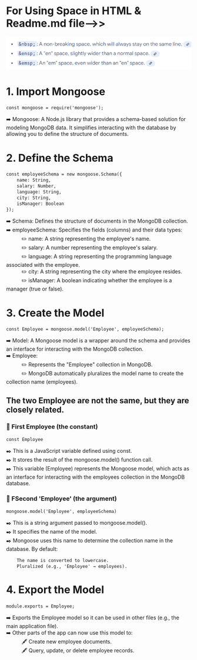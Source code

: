 # For Using Space in HTML & Readme.md file-->>
 ![Space Manage](<Screenshot 2024-11-23 231449.png>)

# 1. Import Mongoose
```
const mongoose = require('mongoose');
```
➡️ Mongoose: A Node.js library that provides a schema-based solution for modeling MongoDB data. It simplifies interacting with the database by allowing you to define the structure of documents.

# 2. Define the Schema
```
const employeeSchema = new mongoose.Schema({
    name: String,
    salary: Number,
    language: String,
    city: String,
    isManager: Boolean
});
```
➡️ Schema: Defines the structure of documents in the MongoDB collection.  
➡️ employeeSchema: Specifies the fields (columns) and their data types:  
&emsp;&emsp;&emsp;✏️ name: A string representing the employee's name.  
&emsp;&emsp;&emsp;✏️ salary: A number representing the employee's salary.  
&emsp;&emsp;&emsp;✏️ language: A string representing the programming language associated with the employee.  
&emsp;&emsp;&emsp;✏️ city: A string representing the city where the employee resides.  
&emsp;&emsp;&emsp;✏️ isManager: A boolean indicating whether the employee is a manager (true or false).  

# 3. Create the Model
```
const Employee = mongoose.model('Employee', employeeSchema);
```
➡️ Model: A Mongoose model is a wrapper around the schema and provides an interface for interacting with the MongoDB collection.  
➡️ Employee:  
&emsp;&emsp;&emsp;✏️ Represents the "Employee" collection in MongoDB.  
&emsp;&emsp;&emsp;✏️ MongoDB automatically pluralizes the model name to create the collection name (employees).  

## The two Employee are not the same, but they are closely related.
### 📖 First Employee (the constant)
```
const Employee
```
✒️ This is a JavaScript variable defined using const.  
✒️ It stores the result of the mongoose.model() function call.  
✒️ This variable (Employee) represents the Mongoose model, which acts as an interface for interacting with the employees collection in the MongoDB database.

### 📖 FSecond 'Employee' (the argument)
```
mongoose.model('Employee', employeeSchema)
```
✒️ This is a string argument passed to mongoose.model().  
✒️ It specifies the name of the model.  
✒️ Mongoose uses this name to determine the collection name in the database. By default:  
```
    The name is converted to lowercase.  
    Pluralized (e.g., 'Employee' → employees).
```  

# 4. Export the Model
```
module.exports = Employee;
```
➡️ Exports the Employee model so it can be used in other files (e.g., the main application file).  
➡️ Other parts of the app can now use this model to:  
&emsp;&emsp;&emsp;🖋 Create new employee documents.  
&emsp;&emsp;&emsp;🖋 Query, update, or delete employee records.  

